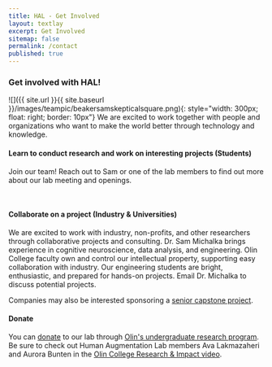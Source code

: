 ```yaml
---
title: HAL - Get Involved
layout: textlay
excerpt: Get Involved
sitemap: false
permalink: /contact
published: true
---
```


### Get involved with HAL!
![]({{ site.url }}{{ site.baseurl }}/images/teampic/beakersamskepticalsquare.png){: style="width: 300px; float: right; border: 10px"}
We are excited to work together with people and organizations who want to make the world better through technology and knowledge. 

  
#### Learn to conduct research and work on interesting projects (Students) 
Join our team! Reach out to Sam or one of the lab members to find out more about our lab meeting and openings.

&nbsp;
  
#### Collaborate on a project (Industry & Universities)
We are excited to work with industry, non-profits, and other researchers through collaborative projects and consulting. Dr. Sam Michalka brings experience in cognitive neuroscience, data analysis, and engineering. Olin College faculty own and control our intellectual property, supporting easy collaboration with industry. Our engineering students are bright, enthusiastic, and prepared for hands-on projects. Email Dr. Michalka to discuss potential projects.

Companies may also be interested sponsoring a [senior capstone project](http://www.olin.edu/collaborate/scope/).
  

  
#### Donate 
You can [donate](https://www.olin.edu/invest/ways/making-your-gift-olin-college/) to our lab through [Olin's undergraduate research program](http://www.olin.edu/research-impact/urop/). Be sure to check out Human Augmentation Lab members Ava Lakmazaheri and Aurora Bunten in the [Olin College Research & Impact video](https://youtu.be/o9LgWtDR870).  
  
<!--<figure>
<img src="{{ site.url }}{{ site.baseurl }}/images/teampic/eegteam.png" width="95%">
</figure> -->
